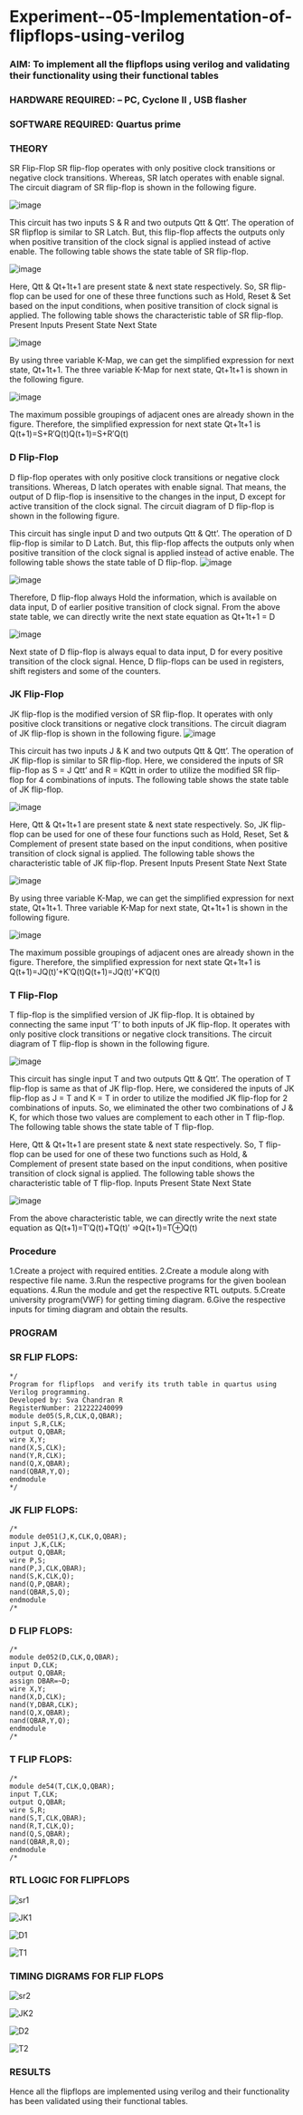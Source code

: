 # Experiment--05-Implementation-of-flipflops-using-verilog
### AIM: To implement all the flipflops using verilog and validating their functionality using their functional tables
### HARDWARE REQUIRED:  – PC, Cyclone II , USB flasher
### SOFTWARE REQUIRED:   Quartus prime
### THEORY 
SR Flip-Flop
SR flip-flop operates with only positive clock transitions or negative clock transitions. Whereas, SR latch operates with enable signal. The circuit diagram of SR flip-flop is shown in the following figure.

![image](https://user-images.githubusercontent.com/36288975/167910294-bb550548-b1dc-4cba-9044-31d9037d476b.png)

 
This circuit has two inputs S & R and two outputs Qtt & Qtt’. The operation of SR flipflop is similar to SR Latch. But, this flip-flop affects the outputs only when positive transition of the clock signal is applied instead of active enable.
The following table shows the state table of SR flip-flop.


![image](https://user-images.githubusercontent.com/36288975/167910648-ced88e69-869c-42e2-9718-a285a3902446.png)


Here, Qtt & Qt+1t+1 are present state & next state respectively. So, SR flip-flop can be used for one of these three functions such as Hold, Reset & Set based on the input conditions, when positive transition of clock signal is applied. The following table shows the characteristic table of SR flip-flop.
Present Inputs	Present State	Next State


![image](https://user-images.githubusercontent.com/36288975/167908180-5fc9d589-1cb5-41f5-b2c8-927e04f5f387.png)

By using three variable K-Map, we can get the simplified expression for next state, Qt+1t+1. The three variable K-Map for next state, Qt+1t+1 is shown in the following figure.

![image](https://user-images.githubusercontent.com/36288975/167908214-25b30a54-db20-4bcb-9385-5f93a1982a09.png)

 
The maximum possible groupings of adjacent ones are already shown in the figure. Therefore, the simplified expression for next state Qt+1t+1 is
Q(t+1)=S+R′Q(t)Q(t+1)=S+R′Q(t)


### D Flip-Flop
D flip-flop operates with only positive clock transitions or negative clock transitions. Whereas, D latch operates with enable signal. That means, the output of D flip-flop is insensitive to the changes in the input, D except for active transition of the clock signal. The circuit diagram of D flip-flop is shown in the following figure.
 
This circuit has single input D and two outputs Qtt & Qtt’. The operation of D flip-flop is similar to D Latch. But, this flip-flop affects the outputs only when positive transition of the clock signal is applied instead of active enable.
The following table shows the state table of D flip-flop.
![image](https://user-images.githubusercontent.com/36288975/167908342-e03f0cbb-5958-43bb-b74a-5e3ec2341675.png)

![image](https://user-images.githubusercontent.com/36288975/167910325-aeef0739-0a54-40e2-bebd-6f5fa0cad10e.png)



Therefore, D flip-flop always Hold the information, which is available on data input, D of earlier positive transition of clock signal. From the above state table, we can directly write the next state equation as
Qt+1t+1 = D



![image](https://user-images.githubusercontent.com/36288975/167908850-d39d07ba-7f9d-490a-b9f2-274e189fd047.png)

Next state of D flip-flop is always equal to data input, D for every positive transition of the clock signal. Hence, D flip-flops can be used in registers, shift registers and some of the counters.


### JK Flip-Flop
JK flip-flop is the modified version of SR flip-flop. It operates with only positive clock transitions or negative clock transitions. The circuit diagram of JK flip-flop is shown in the following figure.
![image](https://user-images.githubusercontent.com/36288975/167910378-d2d984a7-2815-4d17-8c41-ee4bdf59ec24.png) 

 
This circuit has two inputs J & K and two outputs Qtt & Qtt’. The operation of JK flip-flop is similar to SR flip-flop. Here, we considered the inputs of SR flip-flop as S = J Qtt’ and R = KQtt in order to utilize the modified SR flip-flop for 4 combinations of inputs.
The following table shows the state table of JK flip-flop.


![image](https://user-images.githubusercontent.com/36288975/167908575-59c35afb-50d3-46a2-888c-47478a3179d5.png)

Here, Qtt & Qt+1t+1 are present state & next state respectively. So, JK flip-flop can be used for one of these four functions such as Hold, Reset, Set & Complement of present state based on the input conditions, when positive transition of clock signal is applied. The following table shows the characteristic table of JK flip-flop.
Present Inputs	Present State	Next State

![image](https://user-images.githubusercontent.com/36288975/167908664-c854ffe9-0bd3-44c2-bfa6-e53928181c69.png)


By using three variable K-Map, we can get the simplified expression for next state, Qt+1t+1. Three variable K-Map for next state, Qt+1t+1 is shown in the following figure.
 
 
 ![image](https://user-images.githubusercontent.com/36288975/167908688-fa93c3e9-8323-4864-947d-c11d163d5a90.png)

The maximum possible groupings of adjacent ones are already shown in the figure. Therefore, the simplified expression for next state Qt+1t+1 is
Q(t+1)=JQ(t)′+K′Q(t)Q(t+1)=JQ(t)′+K′Q(t)



### T Flip-Flop
T flip-flop is the simplified version of JK flip-flop. It is obtained by connecting the same input ‘T’ to both inputs of JK flip-flop. It operates with only positive clock transitions or negative clock transitions. The circuit diagram of T flip-flop is shown in the following figure.

![image](https://user-images.githubusercontent.com/36288975/167911534-5f3c445d-bc68-46e2-9a9c-7efce5febc60.png)



This circuit has single input T and two outputs Qtt & Qtt’. The operation of T flip-flop is same as that of JK flip-flop. Here, we considered the inputs of JK flip-flop as J = T and K = T in order to utilize the modified JK flip-flop for 2 combinations of inputs. So, we eliminated the other two combinations of J & K, for which those two values are complement to each other in T flip-flop.
The following table shows the state table of T flip-flop.



Here, Qtt & Qt+1t+1 are present state & next state respectively. So, T flip-flop can be used for one of these two functions such as Hold, & Complement of present state based on the input conditions, when positive transition of clock signal is applied. The following table shows the characteristic table of T flip-flop.
Inputs	Present State	Next State


![image](https://user-images.githubusercontent.com/36288975/167909015-53aa9450-3f28-4202-887a-79d88228f8a0.png)

From the above characteristic table, we can directly write the next state equation as
Q(t+1)=T′Q(t)+TQ(t)′
⇒Q(t+1)=T⊕Q(t)

### Procedure
1.Create a project with required entities.
2.Create a module along with respective file name.
3.Run the respective programs for the given boolean equations.
4.Run the module and get the respective RTL outputs.
5.Create university program(VWF) for getting timing diagram.
6.Give the respective inputs for timing diagram and obtain the results.



### PROGRAM 
### SR FLIP FLOPS:
```
*/
Program for flipflops  and verify its truth table in quartus using Verilog programming.
Developed by: Sva Chandran R
RegisterNumber: 212222240099
module de05(S,R,CLK,Q,QBAR);
input S,R,CLK;
output Q,QBAR;
wire X,Y;
nand(X,S,CLK);
nand(Y,R,CLK);
nand(Q,X,QBAR);
nand(QBAR,Y,Q);
endmodule
*/
```

### JK FLIP FLOPS:
```
/*
module de051(J,K,CLK,Q,QBAR);
input J,K,CLK;
output Q,QBAR;
wire P,S;
nand(P,J,CLK,QBAR);
nand(S,K,CLK,Q);
nand(Q,P,QBAR);
nand(QBAR,S,Q);
endmodule
/*
```


### D FLIP FLOPS:
```
/*
module de052(D,CLK,Q,QBAR);
input D,CLK;
output Q,QBAR;
assign DBAR=~D;
wire X,Y;
nand(X,D,CLK);
nand(Y,DBAR,CLK);
nand(Q,X,QBAR);
nand(QBAR,Y,Q);
endmodule
/*
```

### T FLIP FLOPS:
```
/*
module de54(T,CLK,Q,QBAR);
input T,CLK;
output Q,QBAR;
wire S,R;
nand(S,T,CLK,QBAR);
nand(R,T,CLK,Q);
nand(Q,S,QBAR);
nand(QBAR,R,Q);
endmodule
/*
```


### RTL LOGIC FOR FLIPFLOPS 

![sr1](https://github.com/SivaChandranR07/Experiment--05-Implementation-of-flipflops-using-verilog/assets/113497395/9d772ad9-0312-4ada-8269-e198622e5d87)


![JK1](https://github.com/SivaChandranR07/Experiment--05-Implementation-of-flipflops-using-verilog/assets/113497395/4bfa1d58-4566-4423-82a7-c764b09fd128)

![D1](https://github.com/SivaChandranR07/Experiment--05-Implementation-of-flipflops-using-verilog/assets/113497395/0d4fff2e-7405-4e99-bc3d-3b3a7339041f)

![T1](https://github.com/SivaChandranR07/Experiment--05-Implementation-of-flipflops-using-verilog/assets/113497395/f02c65d0-555d-4635-a428-63f9057e8bd6)





### TIMING DIGRAMS FOR FLIP FLOPS 

![sr2](https://github.com/SivaChandranR07/Experiment--05-Implementation-of-flipflops-using-verilog/assets/113497395/dce48568-9ab7-4a6f-98b3-5a5876e07f4b)


![JK2](https://github.com/SivaChandranR07/Experiment--05-Implementation-of-flipflops-using-verilog/assets/113497395/538c65a8-2395-47ec-9ad1-58ae045a80c3)

![D2](https://github.com/SivaChandranR07/Experiment--05-Implementation-of-flipflops-using-verilog/assets/113497395/caea6ee6-eb2c-4121-a4c8-0bb5438a557a)

![T2](https://github.com/SivaChandranR07/Experiment--05-Implementation-of-flipflops-using-verilog/assets/113497395/8347cecd-c87b-4db5-8a74-79e8cbef64a1)



### RESULTS 
Hence all the flipflops are implemented using verilog and their functionality has been validated using their functional tables.
